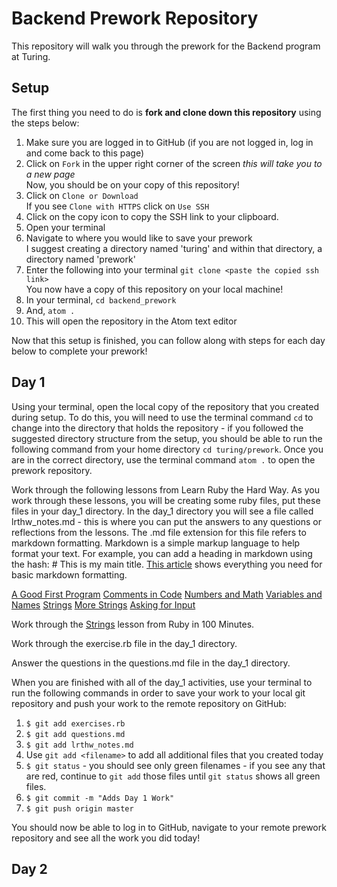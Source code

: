 # Backend Prework Repository

This repository will walk you through the prework for the Backend program at Turing.

## Setup

The first thing you need to do is **fork and clone down this repository** using the steps below:

1. Make sure you are logged in to GitHub (if you are not logged in, log in and come back to this page)
1. Click on `Fork` in the upper right corner of the screen _this will take you to a new page_  
   Now, you should be on your copy of this repository!
1. Click on `Clone or Download`  
   If you see `Clone with HTTPS` click on `Use SSH`
1. Click on the copy icon to copy the SSH link to your clipboard.
1. Open your terminal
1. Navigate to where you would like to save your prework  
   I suggest creating a directory named 'turing' and within that directory, a directory named 'prework'
1. Enter the following into your terminal `git clone <paste the copied ssh link>`  
   You now have a copy of this repository on your local machine!  
1. In your terminal, `cd backend_prework`
1. And, `atom .`
1. This will open the repository in the Atom text editor

Now that this setup is finished, you can follow along with steps for each day below to complete your prework!

## Day 1

Using your terminal, open the local copy of the repository that you created during setup.  To do this, you will need to use the terminal command `cd` to change into the directory that holds the repository - if you followed the suggested directory structure from the setup, you should be able to run the following command from your home directory `cd turing/prework`. Once you are in the correct directory, use the terminal command `atom .` to open the prework repository.

Work through the following lessons from Learn Ruby the Hard Way.  As you work through these lessons, you will be creating some ruby files, put these files in your day_1 directory.  In the day_1 directory you will see a file called lrthw_notes.md - this is where you can put the answers to any questions or reflections from the lessons. The .md file extension for this file refers to markdown formatting. Markdown is a simple markup language to help format your text. For example, you can add a heading in markdown using the hash: # This is my main title. [This article](https://github.com/adam-p/markdown-here/wiki/Markdown-Cheatsheet) shows everything you need for basic markdown formatting.

[A Good First Program](https://learnrubythehardway.org/book/ex1.html)
[Comments in Code](https://learnrubythehardway.org/book/ex2.html)
[Numbers and Math](https://learnrubythehardway.org/book/ex3.html)
[Variables and Names](https://learnrubythehardway.org/book/ex4.html)
[Strings](https://learnrubythehardway.org/book/ex5.html)
[More Strings](https://learnrubythehardway.org/book/ex6.html)
[Asking for Input](https://learnrubythehardway.org/book/ex11.html)

Work through the [Strings](http://tutorials.jumpstartlab.com/projects/ruby_in_100_minutes.html#3.-strings) lesson from Ruby in 100 Minutes.

Work through the exercise.rb file in the day_1 directory.

Answer the questions in the questions.md file in the day_1 directory.

When you are finished with all of the day_1 activities, use your terminal to run the following commands in order to save your work to your local git repository and push your work to the remote repository on GitHub:

1. `$ git add exercises.rb`
1. `$ git add questions.md`
1. `$ git add lrthw_notes.md`
1. Use `git add <filename>` to add all additional files that you created today
1. `$ git status` - you should see only green filenames - if you see any that are red, continue to `git add` those files until `git status` shows all green files.
1. `$ git commit -m "Adds Day 1 Work"`
1. `$ git push origin master`

You should now be able to log in to GitHub, navigate to your remote prework repository and see all the work you did today!

## Day 2

